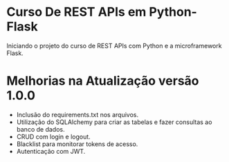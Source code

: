 # Curso De REST APIs em Python-Flask
Iniciando o projeto do curso de REST APIs com Python e a microframework Flask.
# Melhorias na Atualização versão 1.0.0
- Inclusão do requirements.txt nos arquivos.
- Utilização do SQLAlchemy para criar as tabelas e fazer consultas ao banco de dados.  
- CRUD com login e logout.
- Blacklist para monitorar tokens de acesso.
- Autenticação com JWT.
